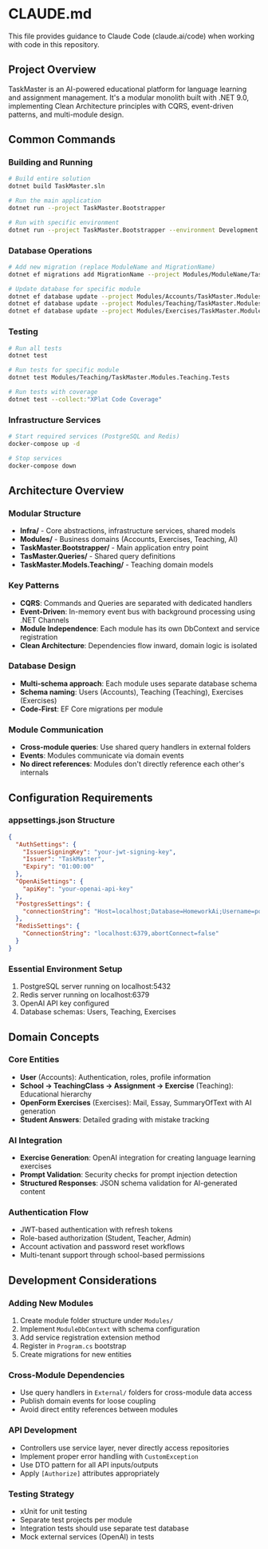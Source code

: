 # CLAUDE.md

This file provides guidance to Claude Code (claude.ai/code) when working with code in this repository.

## Project Overview

TaskMaster is an AI-powered educational platform for language learning and assignment management. It's a modular monolith built with .NET 9.0, implementing Clean Architecture principles with CQRS, event-driven patterns, and multi-module design.

## Common Commands

### Building and Running
```bash
# Build entire solution
dotnet build TaskMaster.sln

# Run the main application
dotnet run --project TaskMaster.Bootstrapper

# Run with specific environment
dotnet run --project TaskMaster.Bootstrapper --environment Development
```

### Database Operations
```bash
# Add new migration (replace ModuleName and MigrationName)
dotnet ef migrations add MigrationName --project Modules/ModuleName/TaskMaster.Modules.ModuleName --context ModuleNameDbContext

# Update database for specific module
dotnet ef database update --project Modules/Accounts/TaskMaster.Modules.Accounts --context UsersDbContext
dotnet ef database update --project Modules/Teaching/TaskMaster.Modules.Teaching --context TeachingDbContext
dotnet ef database update --project Modules/Exercises/TaskMaster.Modules.Exercises --context ExercisesDbContext
```

### Testing
```bash
# Run all tests
dotnet test

# Run tests for specific module
dotnet test Modules/Teaching/TaskMaster.Modules.Teaching.Tests

# Run tests with coverage
dotnet test --collect:"XPlat Code Coverage"
```

### Infrastructure Services
```bash
# Start required services (PostgreSQL and Redis)
docker-compose up -d

# Stop services
docker-compose down
```

## Architecture Overview

### Modular Structure
- **Infra/** - Core abstractions, infrastructure services, shared models
- **Modules/** - Business domains (Accounts, Exercises, Teaching, AI)
- **TaskMaster.Bootstrapper/** - Main application entry point
- **TasMaster.Queries/** - Shared query definitions
- **TaskMaster.Models.Teaching/** - Teaching domain models

### Key Patterns
- **CQRS**: Commands and Queries are separated with dedicated handlers
- **Event-Driven**: In-memory event bus with background processing using .NET Channels
- **Module Independence**: Each module has its own DbContext and service registration
- **Clean Architecture**: Dependencies flow inward, domain logic is isolated

### Database Design
- **Multi-schema approach**: Each module uses separate database schema
- **Schema naming**: Users (Accounts), Teaching (Teaching), Exercises (Exercises)
- **Code-First**: EF Core migrations per module

### Module Communication
- **Cross-module queries**: Use shared query handlers in external folders
- **Events**: Modules communicate via domain events
- **No direct references**: Modules don't directly reference each other's internals

## Configuration Requirements

### appsettings.json Structure
```json
{
  "AuthSettings": {
    "IssuerSigningKey": "your-jwt-signing-key",
    "Issuer": "TaskMaster",
    "Expiry": "01:00:00"
  },
  "OpenAiSettings": {
    "apiKey": "your-openai-api-key"
  },
  "PostgresSettings": {
    "connectionString": "Host=localhost;Database=HomeworkAi;Username=postgres;Password=postgres"
  },
  "RedisSettings": {
    "ConnectionString": "localhost:6379,abortConnect=false"
  }
}
```

### Essential Environment Setup
1. PostgreSQL server running on localhost:5432
2. Redis server running on localhost:6379
3. OpenAI API key configured
4. Database schemas: Users, Teaching, Exercises

## Domain Concepts

### Core Entities
- **User** (Accounts): Authentication, roles, profile information
- **School → TeachingClass → Assignment → Exercise** (Teaching): Educational hierarchy
- **OpenForm Exercises** (Exercises): Mail, Essay, SummaryOfText with AI generation
- **Student Answers**: Detailed grading with mistake tracking

### AI Integration
- **Exercise Generation**: OpenAI integration for creating language learning exercises
- **Prompt Validation**: Security checks for prompt injection detection
- **Structured Responses**: JSON schema validation for AI-generated content

### Authentication Flow
- JWT-based authentication with refresh tokens
- Role-based authorization (Student, Teacher, Admin)
- Account activation and password reset workflows
- Multi-tenant support through school-based permissions

## Development Considerations

### Adding New Modules
1. Create module folder structure under `Modules/`
2. Implement `ModuleDbContext` with schema configuration
3. Add service registration extension method
4. Register in `Program.cs` bootstrap
5. Create migrations for new entities

### Cross-Module Dependencies
- Use query handlers in `External/` folders for cross-module data access
- Publish domain events for loose coupling
- Avoid direct entity references between modules

### API Development
- Controllers use service layer, never directly access repositories
- Implement proper error handling with `CustomException`
- Use DTO pattern for all API inputs/outputs
- Apply `[Authorize]` attributes appropriately

### Testing Strategy
- xUnit for unit testing
- Separate test projects per module
- Integration tests should use separate test database
- Mock external services (OpenAI) in tests